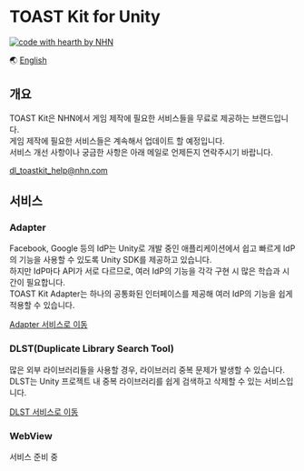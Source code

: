 # TOAST Kit for Unity

[![code with hearth by NHN ](https://img.shields.io/badge/%3C%2F%3E%20with%20%E2%99%A5%20by-NHN-ff1414.svg)](https://github.com/nhn)

🌏 [English](README.en.md)


## 개요

TOAST Kit은 NHN에서 게임 제작에 필요한 서비스들을 무료로 제공하는 브랜드입니다.<br/>
게임 제작에 필요한 서비스들은 계속해서 업데이트 할 예정입니다.<br/>
서비스 개선 사항이나 궁금한 사항은 아래 메일로 언제든지 연락주시기 바랍니다.

dl_toastkit_help@nhn.com


## 서비스

### Adapter

Facebook, Google 등의 IdP는 Unity로 개발 중인 애플리케이션에서 쉽고 빠르게 IdP의 기능을 사용할 수 있도록 Unity SDK를 제공하고 있습니다.<br/>
하지만 IdP마다 API가 서로 다르므로, 여러 IdP의 기능을 각각 구현 시 많은 학습과 시간이 필요합니다.<br/>
TOAST Kit Adapter는 하나의 공통화된 인터페이스를 제공해 여러 IdP의 기능을 쉽게 적용할 수 있습니다.

[Adapter 서비스로 이동](documents/Adapter/README.md)

### DLST(Duplicate Library Search Tool)

많은 외부 라이브러리들을 사용할 경우, 라이브러리 중복 문제가 발생할 수 있습니다.<br/>
DLST는 Unity 프로젝트 내 중복 라이브러리를 쉽게 검색하고 삭제할 수 있는 서비스입니다.

[DLST 서비스로 이동](documents/Dlst/README.md)

### WebView

서비스 준비 중
